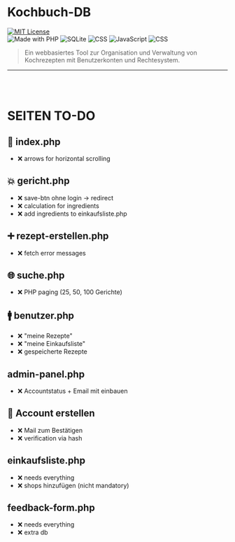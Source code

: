 # Kochbuch-DB

[![MIT License](https://img.shields.io/badge/license-MIT-green.svg)](LICENSE)<br>
![Made with PHP](https://img.shields.io/badge/PHP-8.x-blue)
![SQLite](https://img.shields.io/badge/Database-SQLite-lightgrey)
![CSS](https://img.shields.io/badge/Style-CSS-blueviolet)
![JavaScript](https://img.shields.io/badge/Frontend-JavaScript-yellow)
![CSS](https://img.shields.io/badge/Frontend-HTML-orange)

> Ein webbasiertes Tool zur Organisation und Verwaltung von Kochrezepten mit Benutzerkonten und Rechtesystem.

---
<br><br>

# SEITEN TO-DO
## 🎯 index.php
 - ❌ arrows for horizontal scrolling

## 💥 gericht.php
 - ❌ save-btn ohne login -> redirect
 - ❌ calculation for ingredients
 - ❌ add ingredients to einkaufsliste.php

## ➕ rezept-erstellen.php
 - ❌ fetch error messages

## 🌐 suche.php
 - ❌ PHP paging (25, 50, 100 Gerichte)

## 🚹 benutzer.php
 - ❌ "meine Rezepte"
 - ❌ "meine Einkaufsliste"
 - ❌ gespeicherte Rezepte

## admin-panel.php
 - ❌ Accountstatus + Email mit einbauen

## 🔄 Account erstellen
 - ❌ Mail zum Bestätigen
 - ❌ verification via hash

## einkaufsliste.php
 - ❌ needs everything
 - ❌ shops hinzufügen (nicht mandatory)

## feedback-form.php
 - ❌ needs everything
 - ❌ extra db
